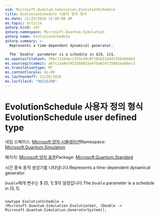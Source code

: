 ```yaml
---
uid: Microsoft.Quantum.Simulation.EvolutionSchedule
title: EvolutionSchedule 사용자 정의 형식
ms.date: 11/25/2020 12:00:00 AM
ms.topic: article
qsharp.kind: udt
qsharp.namespace: Microsoft.Quantum.Simulation
qsharp.name: EvolutionSchedule
qsharp.summary: >-
  Represents a time-dependent dynamical generator.

  The `Double` parameter is a schedule in $[0, 1]$.
ms.openlocfilehash: f99c72a44acc3fdcd9c0f182b51d9437b5e6606d
ms.sourcegitcommit: a87c1aa8e7453360025e47ba614f25b02ea84ec3
ms.translationtype: MT
ms.contentlocale: ko-KR
ms.lasthandoff: 11/26/2020
ms.locfileid: "96225298"
---
```

# <a name="evolutionschedule-user-defined-type"></a><span data-ttu-id="c5d16-102">EvolutionSchedule 사용자 정의 형식</span><span class="sxs-lookup"><span data-stu-id="c5d16-102">EvolutionSchedule user defined type</span></span>

<span data-ttu-id="c5d16-103">네임 스페이스: [Microsoft 양자 시뮬레이션](xref:Microsoft.Quantum.Simulation)</span><span class="sxs-lookup"><span data-stu-id="c5d16-103">Namespace: [Microsoft.Quantum.Simulation](xref:Microsoft.Quantum.Simulation)</span></span>

<span data-ttu-id="c5d16-104">패키지: [Microsoft 양자 표준](https://nuget.org/packages/Microsoft.Quantum.Standard)</span><span class="sxs-lookup"><span data-stu-id="c5d16-104">Package: [Microsoft.Quantum.Standard](https://nuget.org/packages/Microsoft.Quantum.Standard)</span></span>


<span data-ttu-id="c5d16-105">시간 종속 동적 생성기를 나타냅니다.</span><span class="sxs-lookup"><span data-stu-id="c5d16-105">Represents a time-dependent dynamical generator.</span></span>

<span data-ttu-id="c5d16-106">`Double`매개 변수는 $ [0, 1] $의 일정입니다.</span><span class="sxs-lookup"><span data-stu-id="c5d16-106">The `Double` parameter is a schedule in $[0, 1]$.</span></span>

```qsharp

newtype EvolutionSchedule = (Microsoft.Quantum.Simulation.EvolutionSet, (Double -> Microsoft.Quantum.Simulation.GeneratorSystem));
```


